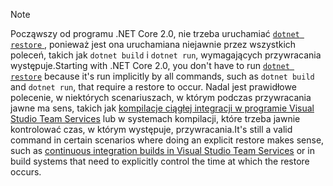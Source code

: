 > [!NOTE]
> <span data-ttu-id="1146e-101">Począwszy od programu .NET Core 2.0, nie trzeba uruchamiać [ `dotnet restore` ](~/docs/core/tools/dotnet-restore.md) , ponieważ jest ona uruchamiana niejawnie przez wszystkich poleceń, takich jak `dotnet build` i `dotnet run`, wymagających przywracania występuje.</span><span class="sxs-lookup"><span data-stu-id="1146e-101">Starting with .NET Core 2.0, you don't have to run [`dotnet restore`](~/docs/core/tools/dotnet-restore.md) because it's run implicitly by all commands, such as `dotnet build` and `dotnet run`, that require a restore to occur.</span></span> <span data-ttu-id="1146e-102">Nadal jest prawidłowe polecenie, w niektórych scenariuszach, w którym podczas przywracania jawne ma sens, takich jak [kompilacje ciągłej integracji w programie Visual Studio Team Services](/vsts/build-release/apps/aspnet/build-aspnet-core) lub w systemach kompilacji, które trzeba jawnie kontrolować czas, w którym występuje, przywracania.</span><span class="sxs-lookup"><span data-stu-id="1146e-102">It's still a valid command in certain scenarios where doing an explicit restore makes sense, such as [continuous integration builds in Visual Studio Team Services](/vsts/build-release/apps/aspnet/build-aspnet-core) or in build systems that need to explicitly control the time at which the restore occurs.</span></span>
